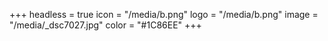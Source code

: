 +++
headless = true
icon = "/media/b.png"
logo = "/media/b.png"
image = "/media/_dsc7027.jpg"
color = "#1C86EE"
+++
